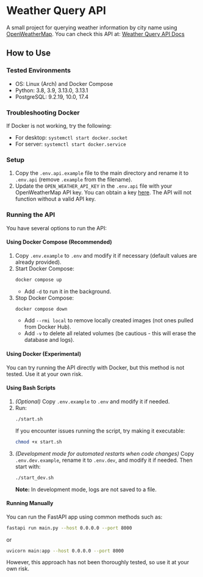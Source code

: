 # Weather Query API
A small project for querying weather information by city name using [OpenWeatherMap](https://openweathermap.org/).
You can check this API at: [Weather Query API Docs](https://pashok11.tw1.su/apis/weather_query/docs)
## How to Use
### Tested Environments
- OS: Linux (Arch) and Docker Compose
- Python: 3.8, 3.9, 3.13.0, 3.13.1
- PostgreSQL: 9.2.19, 10.0, 17.4
### Troubleshooting Docker
If Docker is not working, try the following:
- For desktop: `systemctl start docker.socket`
- For server: `systemctl start docker.service`
### Setup
1. Copy the `.env.api.example` file to the main directory and rename it to `.env.api` (remove `.example` from the filename).
2. Update the `OPEN_WEATHER_API_KEY` in the `.env.api` file with your OpenWeatherMap API key. You can obtain a key [here](https://home.openweathermap.org/users/sign_up). The API will not function without a valid API key.
### Running the API
You have several options to run the API:
#### Using Docker Compose (Recommended)
1. Copy `.env.example` to `.env` and modify it if necessary (default values are already provided).
2. Start Docker Compose:
    ```sh
    docker compose up  
    ```
    - Add `-d` to run it in the background.
3. Stop Docker Compose:
    ```sh
    docker compose down  
    ```
    - Add `--rmi local` to remove locally created images (not ones pulled from Docker Hub).
    - Add `-v` to delete all related volumes (be cautious - this will erase the database and logs).
#### Using Docker (Experimental)
You can try running the API directly with Docker, but this method is not tested. Use it at your own risk.
#### Using Bash Scripts
1. _(Optional)_ Copy `.env.example` to `.env` and modify it if needed.
2. Run:
    ```sh
    ./start.sh  
    ```
    If you encounter issues running the script, try making it executable:
    ```sh
    chmod +x start.sh  
    ```
3. _(Development mode for automated restarts when code changes)_ Copy `.env.dev.example`, rename it to `.env.dev`, and modify it if needed. Then start with:
    ```sh
    ./start_dev.sh  
    ```
    **Note:** In development mode, logs are not saved to a file.
#### Running Manually
You can run the FastAPI app using common methods such as:
```sh
fastapi run main.py --host 0.0.0.0 --port 8000
```
or
```sh
uvicorn main:app --host 0.0.0.0 --port 8000  
```
However, this approach has not been thoroughly tested, so use it at your own risk.